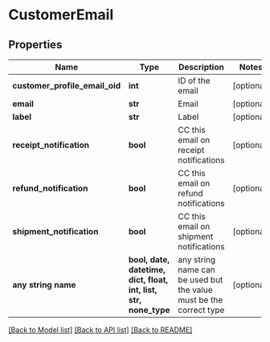 # CustomerEmail


## Properties
Name | Type | Description | Notes
------------ | ------------- | ------------- | -------------
**customer_profile_email_oid** | **int** | ID of the email | [optional] 
**email** | **str** | Email | [optional] 
**label** | **str** | Label | [optional] 
**receipt_notification** | **bool** | CC this email on receipt notifications | [optional] 
**refund_notification** | **bool** | CC this email on refund notifications | [optional] 
**shipment_notification** | **bool** | CC this email on shipment notifications | [optional] 
**any string name** | **bool, date, datetime, dict, float, int, list, str, none_type** | any string name can be used but the value must be the correct type | [optional]

[[Back to Model list]](../README.md#documentation-for-models) [[Back to API list]](../README.md#documentation-for-api-endpoints) [[Back to README]](../README.md)



